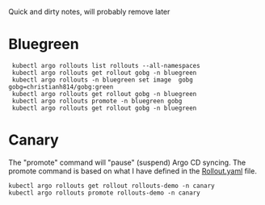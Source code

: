 Quick and dirty notes, will probably remove later


# Bluegreen

```shell
 kubectl argo rollouts list rollouts --all-namespaces
 kubectl argo rollouts get rollout gobg -n bluegreen
 kubectl argo rollouts -n bluegreen set image  gobg gobg=christianh814/gobg:green
 kubectl argo rollouts get rollout gobg -n bluegreen
 kubectl argo rollouts promote -n bluegreen gobg
 kubectl argo rollouts get rollout gobg -n bluegreen
```

# Canary

The "promote" command will "pause" (suspend) Argo CD syncing. The promote command is based on what I have defined in the [Rollout.yaml](canary/base/rollout.yaml#L32-L38) file.

```shell
kubectl argo rollouts get rollout rollouts-demo -n canary
kubectl argo rollouts promote rollouts-demo -n canary
```
